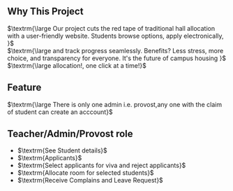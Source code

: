 ## Why This Project 
$\textrm{\large Our project cuts the red tape of traditional hall allocation with a user-friendly website. Students browse options, apply electronically, }$<br>$\textrm{\large and track progress seamlessly. Benefits? Less stress, more choice, and transparency for everyone. It's the future of campus housing }$<br>$\textrm{\large allocation!, one click at a time!}$

## Feature 
$\textrm{\large There is only one admin i.e. provost,any one with the claim of student can create an acccount}$

## Teacher/Admin/Provost role
<ul>
<li>$\textrm{See Student details}$</li>
<li>$\textrm{Applicants}$</li>
<li>$\textrm{Select applicants for viva and reject applicants}$</li>
<li>$\textrm{Allocate room for selected students}$</li>
<li>$\textrm{Receive Complains and Leave Request}$</li>
</ul>
